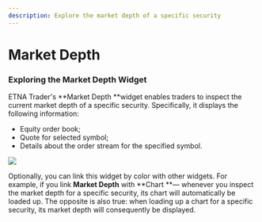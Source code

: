 ```yaml
---
description: Explore the market depth of a specific security
---
```


# Market Depth

### Exploring the Market Depth Widget

ETNA Trader's **Market Depth **widget enables traders to inspect the current market depth of a specific security. Specifically, it displays the following information:

* Equity order book;
* Quote for selected symbol;
* Details about the order stream for the specified symbol.

![](../../../.gitbook/assets/2021-11-15\_21-42-41.png)

Optionally, you can link this widget by color with other widgets. For example, if you link **Market Depth** with **Chart **— whenever you inspect the market depth for a specific security, its chart will automatically be loaded up. The opposite is also true: when loading up a chart for a specific security, its market depth will consequently be displayed.
